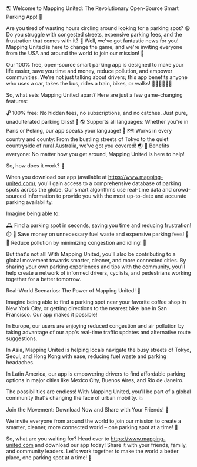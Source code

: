 🌎 Welcome to Mapping United: The Revolutionary Open-Source Smart Parking App! 🚀

Are you tired of wasting hours circling around looking for a parking spot? 😩 Do you struggle with congested streets, expensive parking fees, and the frustration that comes with it? 🤯 Well, we've got fantastic news for you! Mapping United is here to change the game, and we're inviting everyone from the USA and around the world to join our mission! 🌟

Our 100% free, open-source smart parking app is designed to make your life easier, save you time and money, reduce pollution, and empower communities. We're not just talking about drivers; this app benefits anyone who uses a car, takes the bus, rides a train, bikes, or walks! 🚌🚂🚴‍♂️🏃‍♀️

So, what sets Mapping United apart? Here are just a few game-changing features:

🔓 100% free: No hidden fees, no subscriptions, and no catches. Just pure, unadulterated parking bliss! 🎉
🌎 Supports all languages: Whether you're in Paris or Peking, our app speaks your language! 💬
🗺️ Works in every country and county: From the bustling streets of Tokyo to the quiet countryside of rural Australia, we've got you covered! 🌏
💪 Benefits everyone: No matter how you get around, Mapping United is here to help!

So, how does it work? 🤔

When you download our app (available at https://www.mapping-united.com), you'll gain access to a comprehensive database of parking spots across the globe. Our smart algorithms use real-time data and crowd-sourced information to provide you with the most up-to-date and accurate parking availability.

Imagine being able to:

🕰️ Find a parking spot in seconds, saving you time and reducing frustration! ⏱️
💸 Save money on unnecessary fuel waste and expensive parking fees! 💸
🌟 Reduce pollution by minimizing congestion and idling! 🌿

But that's not all! With Mapping United, you'll also be contributing to a global movement towards smarter, cleaner, and more connected cities. By sharing your own parking experiences and tips with the community, you'll help create a network of informed drivers, cyclists, and pedestrians working together for a better tomorrow.

Real-World Scenarios: The Power of Mapping United! 🌈

Imagine being able to find a parking spot near your favorite coffee shop in New York City, or getting directions to the nearest bike lane in San Francisco. Our app makes it possible!

In Europe, our users are enjoying reduced congestion and air pollution by taking advantage of our app's real-time traffic updates and alternative route suggestions.

In Asia, Mapping United is helping locals navigate the busy streets of Tokyo, Seoul, and Hong Kong with ease, reducing fuel waste and parking headaches.

In Latin America, our app is empowering drivers to find affordable parking options in major cities like Mexico City, Buenos Aires, and Rio de Janeiro.

The possibilities are endless! With Mapping United, you'll be part of a global community that's changing the face of urban mobility. 💥

Join the Movement: Download Now and Share with Your Friends! 🎉

We invite everyone from around the world to join our mission to create a smarter, cleaner, more connected world – one parking spot at a time! 🌟

So, what are you waiting for? Head over to https://www.mapping-united.com and download our app today! Share it with your friends, family, and community leaders. Let's work together to make the world a better place, one parking spot at a time! 💪